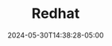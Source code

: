 ---
weight: 999
title: "Redhat"
description: "A collection of Red Hat Linux related documentation and notes."
icon: "article"
date: "2024-05-30T14:38:28-05:00"
lastmod: "2024-05-30T14:38:28-05:00"
draft: false
toc: true
---